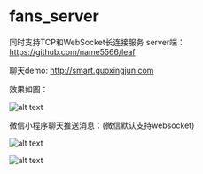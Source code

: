 # fans_server
同时支持TCP和WebSocket长连接服务 
server端：https://github.com/name5566/leaf

聊天demo: http://smart.guoxingjun.com    

效果如图：

![alt text](http://smart.guoxingjun.com/image/chat.png "chat")

微信小程序聊天推送消息：(微信默认支持websocket)

![alt text](http://smart.guoxingjun.com/image/wx.png "wx")

![alt text](http://smart.guoxingjun.com/image/wx2.png "wx")
